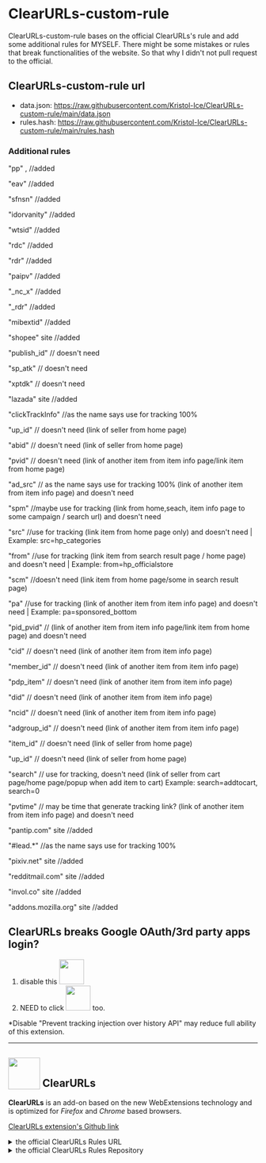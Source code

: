 # ClearURLs-custom-rule
ClearURLs-custom-rule bases on the official ClearURLs's rule and add some additional rules for MYSELF. There might be some mistakes or rules that break functionalities of the website. So that why I didn't not pull request to the official.

## ClearURLs-custom-rule url
- data.json: https://raw.githubusercontent.com/Kristol-Ice/ClearURLs-custom-rule/main/data.json
- rules.hash: https://raw.githubusercontent.com/Kristol-Ice/ClearURLs-custom-rule/main/rules.hash

### Additional rules
"pp" , //added

"eav" //added

"sfnsn" //added

"idorvanity" //added

"wtsid" //added

"rdc" //added

"rdr" //added

"paipv" //added

"_nc_x" //added

"_rdr" //added

"mibextid" //added

"shopee" site //added

"publish_id" // doesn't need

"sp_atk" // doesn't need

"xptdk" // doesn't need

"lazada" site //added

"clickTrackInfo" //as the name says use for tracking 100%

"up_id" // doesn't need (link of seller from home page)

"abid" // doesn't need (link of seller from home page)

"pvid" // doesn't need (link of another item from item info page/link item from home page)

"ad_src" // as the name says use for tracking 100% (link of another item from item info page) and doesn't need

"spm" //maybe use for tracking (link from home,seach, item info page to some campaign / search url) and doesn't need

"src" //use for tracking (link item from home page only) and doesn't need | Example: src=hp_categories

"from" //use for tracking (link item from search result page / home page) and doesn't need | Example: from=hp_officialstore

"scm" //doesn't need (link item from home page/some in search result page)

"pa" //use for tracking (link of another item from item info page) and doesn't need | Example: pa=sponsored_bottom

"pid_pvid" // (link of another item from item info page/link item from home page) and doesn't need

"cid" // doesn't need (link of another item from item info page)

"member_id" // doesn't need (link of another item from item info page)

"pdp_item" // doesn't need (link of another item from item info page)

"did" // doesn't need (link of another item from item info page)

"ncid" // doesn't need (link of another item from item info page)

"adgroup_id" // doesn't need (link of another item from item info page)

"item_id" // doesn't need (link of seller from home page)

"up_id" // doesn't need (link of seller from home page)

"search" // use for tracking, doesn't need (link of seller from cart page/home page/popup when add item to cart) Example: search=addtocart, search=0

"pvtime" // may be time that generate tracking link? (link of another item from item info page) and doesn't need

"pantip.com" site //added

"#lead.*" //as the name says use for tracking 100%

"pixiv.net" site //added

"redditmail.com" site //added

"invol.co" site //added

"addons.mozilla.org" site //added


## ClearURLs breaks Google OAuth/3rd party apps login?
1. disable this <img src="https://github.com/Kristol-Ice/ClearURLs-custom-rules/assets/134151822/9f9a822b-ae7d-4702-9f5e-a231caf65ca8" height="50x">
2. NEED to click <img src="https://github.com/Kristol-Ice/ClearURLs-custom-rules/assets/134151822/e08e0f4c-017a-42e5-9abb-8ea2c553466e" height="50px"> too.

*Disable "Prevent tracking injection over history API" may reduce full ability of this extension.

---

## <sub><img src="https://gitlab.com/ClearURLs/ClearUrls/raw/master/img/clearurls.svg" width="64px" height="64px"></sub> ClearURLs
**ClearURLs** is an add-on based on the new WebExtensions technology and is optimized for *Firefox* and *Chrome* based browsers.

[ClearURLs extension's Github link](https://github.com/ClearURLs/Addon)

<details>
    <summary>the official ClearURLs Rules URL</summary>
    https://rules2.clearurls.xyz/data.minify.json or https://gitlab.com/ClearURLs/rules/-/blob/master/data.min.json
</details>
<details>
    <summary>the official ClearURLs Rules Repository</summary>
    https://github.com/ClearURLs/Rules or https://gitlab.com/ClearURLs/rules
</details>